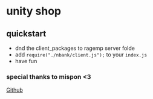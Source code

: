 # unity shop

## quickstart
- dnd the client_packages to ragemp server folde
-  add `require("./nbank/client.js");` to your `index.js`
-  have fun

### special thanks to mispon <3
[Github](https://github.com/Mispon)